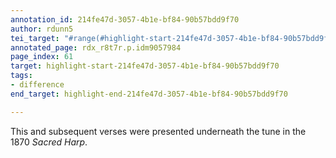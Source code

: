 ```yaml
---
annotation_id: 214fe47d-3057-4b1e-bf84-90b57bdd9f70
author: rdunn5
tei_target: "#range(#highlight-start-214fe47d-3057-4b1e-bf84-90b57bdd9f70, #highlight-end-214fe47d-3057-4b1e-bf84-90b57bdd9f70)"
annotated_page: rdx_r8t7r.p.idm9057984
page_index: 61
target: highlight-start-214fe47d-3057-4b1e-bf84-90b57bdd9f70
tags:
- difference
end_target: highlight-end-214fe47d-3057-4b1e-bf84-90b57bdd9f70

---
```

This and subsequent verses were presented underneath the tune in the 1870 *Sacred Harp*.